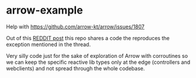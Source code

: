 # arrow-example
Help with https://github.com/arrow-kt/arrow/issues/1807

Out of this [REDDIT post](https://www.reddit.com/r/Kotlin/comments/dvzlv3/arrow_v0103_is_now_available_47_degrees/f7rru38?utm_medium=android_app&utm_source=share) this repo shares a code the reproduces the exception mentioned in the thread.

Very silly code just for the sake of exploration of Arrow with corroutines so we can keep the specific reactive lib types only at the edge (controllers and webclients) and not spread through the whole codebase.
